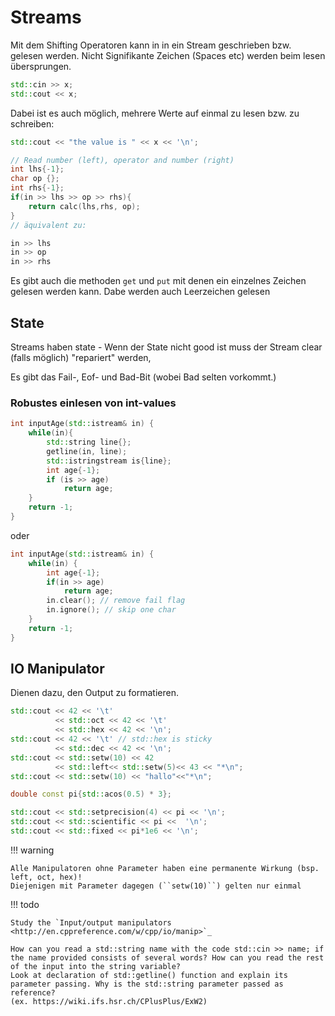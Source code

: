 # Streams

Mit dem Shifting Operatoren kann in in ein Stream geschrieben
bzw. gelesen werden. Nicht Signifikante Zeichen (Spaces etc) werden
beim lesen übersprungen.

```c++
std::cin >> x;
std::cout << x;
```

Dabei ist es auch möglich, mehrere Werte auf einmal zu lesen
bzw. zu schreiben:

```c++
std::cout << "the value is " << x << '\n';

// Read number (left), operator and number (right)
int lhs{-1};
char op {};
int rhs{-1};
if(in >> lhs >> op >> rhs){
	return calc(lhs,rhs, op);
}
// äquivalent zu:

in >> lhs
in >> op
in >> rhs
```

Es gibt auch die methoden ``get`` und ``put`` mit
denen ein einzelnes Zeichen gelesen werden kann.
Dabe werden auch Leerzeichen gelesen

## State

Streams haben state - Wenn der State nicht good ist
muss der Stream clear (falls möglich) "repariert" werden,

Es gibt das Fail-, Eof- und Bad-Bit (wobei Bad selten vorkommt.)


### Robustes einlesen von int-values

```c++
int inputAge(std::istream& in) {
    while(in){
        std::string line{};
        getline(in, line);
        std::istringstream is{line};
        int age{-1};
        if (is >> age)
            return age;
    }
    return -1;
}
```

oder

```c++
int inputAge(std::istream& in) {
    while(in) {
        int age{-1};
        if(in >> age)
            return age;
        in.clear(); // remove fail flag
        in.ignore(); // skip one char
    }
    return -1;
}
```

IO Manipulator
--------------

Dienen dazu, den Output zu formatieren.

```c++
std::cout << 42 << '\t'
          << std::oct << 42 << '\t'
          << std::hex << 42 << '\n';
std::cout << 42 << '\t' // std::hex is sticky
          << std::dec << 42 << '\n';
std::cout << std::setw(10) << 42
          << std::left<< std::setw(5)<< 43 << "*\n";
std::cout << std::setw(10) << "hallo"<<"*\n";

double const pi{std::acos(0.5) * 3};

std::cout << std::setprecision(4) << pi << '\n';
std::cout << std::scientific << pi <<  '\n';
std::cout << std::fixed << pi*1e6 << '\n';
```

!!! warning

    Alle Manipulatoren ohne Parameter haben eine permanente Wirkung (bsp. left, oct, hex)!
    Diejenigen mit Parameter dagegen (``setw(10)``) gelten nur einmal


!!! todo

    Study the `Input/output manipulators <http://en.cppreference.com/w/cpp/io/manip>`_

    How can you read a std::string name with the code std::cin >> name; if the name provided consists of several words? How can you read the rest of the input into the string variable?
    Look at declaration of std::getline() function and explain its parameter passing. Why is the std::string parameter passed as reference?
    (ex. https://wiki.ifs.hsr.ch/CPlusPlus/ExW2)

